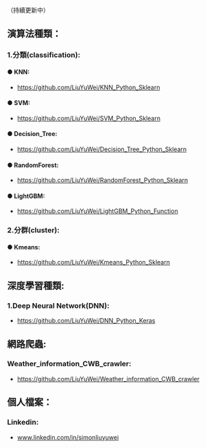 （持續更新中）

## 演算法種類：

### 1.分類(classification):
#### ● KNN:
- https://github.com/LiuYuWei/KNN_Python_Sklearn

#### ● SVM:
- https://github.com/LiuYuWei/SVM_Python_Sklearn

#### ● Decision_Tree:
- https://github.com/LiuYuWei/Decision_Tree_Python_Sklearn

#### ● RandomForest:
- https://github.com/LiuYuWei/RandomForest_Python_Sklearn

#### ● LightGBM:
- https://github.com/LiuYuWei/LightGBM_Python_Function

### 2.分群(cluster):
#### ● Kmeans:
- https://github.com/LiuYuWei/Kmeans_Python_Sklearn

## 深度學習種類:
### 1.Deep Neural Network(DNN):
- https://github.com/LiuYuWei/DNN_Python_Keras

## 網路爬蟲:
### Weather_information_CWB_crawler:
- https://github.com/LiuYuWei/Weather_information_CWB_crawler

## 個人檔案：
### Linkedin: 
- www.linkedin.com/in/simonliuyuwei
